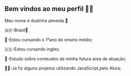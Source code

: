 ## Bem vindos ao meu perfil 🌻😸

Meu nome é dudinha almeida 🤍

🇧🇷-Brasil💚

📓-Estou cursando o 1°ano do ensino médio;

🇺🇸-Estou cursando ingles;

📝-Estudo sobre conteudos da minha futura area de atuação;

👩‍💻-Ja fiz alguns projetos utilizando JavaScript,pelo Alura;

